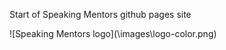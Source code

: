 Start of Speaking Mentors github pages site
<p>
![Speaking Mentors logo](\images\logo-color.png)
</p>
